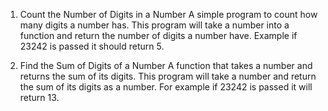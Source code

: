 1. Count the Number of Digits in a Number 
A simple program to count how many digits a number has.
This program will take a number into a function and return the number of digits a number have.
Example if 23242 is passed it should return 5.


2. Find the Sum of Digits of a Number
A function that takes a number and returns the sum of its digits.
This program will take a number and return the sum of its digits as a number.
For example if 23242 is passed it will return 13.